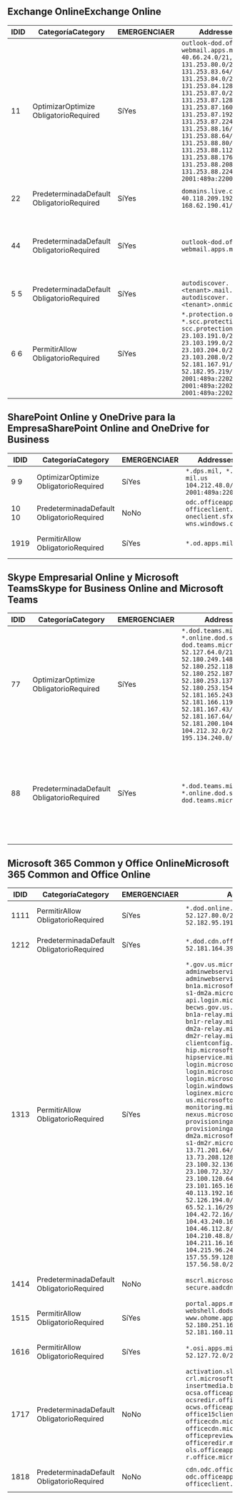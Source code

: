 <!--THIS FILE IS AUTOMATICALLY GENERATED. MANUAL CHANGES WILL BE OVERWRITTEN.-->
<!--Please contact the Office 365 Endpoints team with any questions.-->
<!--USGovDoD endpoints version 2018102900-->
<!--File generated 2018-10-29 14:00:29.5435-->

## <a name="exchange-online"></a><span data-ttu-id="097d1-101">Exchange Online</span><span class="sxs-lookup"><span data-stu-id="097d1-101">Exchange Online</span></span>

<span data-ttu-id="097d1-102">ID</span><span class="sxs-lookup"><span data-stu-id="097d1-102">ID</span></span> | <span data-ttu-id="097d1-103">Categoría</span><span class="sxs-lookup"><span data-stu-id="097d1-103">Category</span></span> | <span data-ttu-id="097d1-104">EMERGENCIA</span><span class="sxs-lookup"><span data-stu-id="097d1-104">ER</span></span> | <span data-ttu-id="097d1-105">Addresses</span><span class="sxs-lookup"><span data-stu-id="097d1-105">Addresses</span></span> | <span data-ttu-id="097d1-106">Puertos</span><span class="sxs-lookup"><span data-stu-id="097d1-106">Ports</span></span>
-- | -------------------- | --- | ---------------------------------------------------------------------------------------------------------------------------------------------------------------------------------------------------------------------------------------------------------------------------------------------------------------------------------------------------------------------------------------------- | -------------------------------
<span data-ttu-id="097d1-107">1</span><span class="sxs-lookup"><span data-stu-id="097d1-107">1</span></span> | <span data-ttu-id="097d1-108">Optimizar</span><span class="sxs-lookup"><span data-stu-id="097d1-108">Optimize</span></span><BR><span data-ttu-id="097d1-109">Obligatorio</span><span class="sxs-lookup"><span data-stu-id="097d1-109">Required</span></span> | <span data-ttu-id="097d1-110">Sí</span><span class="sxs-lookup"><span data-stu-id="097d1-110">Yes</span></span> | `outlook-dod.office365.us, webmail.apps.mil`<BR>`40.66.24.0/21, 131.253.80.0/24, 131.253.83.64/26, 131.253.84.0/26, 131.253.84.128/26, 131.253.87.0/25, 131.253.87.128/28, 131.253.87.160/27, 131.253.87.192/28, 131.253.87.224/28, 131.253.88.16/28, 131.253.88.64/28, 131.253.88.80/28, 131.253.88.112/28, 131.253.88.176/28, 131.253.88.208/28, 131.253.88.224/28, 2001:489a:2200:500::/56` | <span data-ttu-id="097d1-111">**TCP:** 443, 80</span><span class="sxs-lookup"><span data-stu-id="097d1-111">**TCP:** 443, 80</span></span>
<span data-ttu-id="097d1-112">2</span><span class="sxs-lookup"><span data-stu-id="097d1-112">2</span></span> | <span data-ttu-id="097d1-113">Predeterminada</span><span class="sxs-lookup"><span data-stu-id="097d1-113">Default</span></span><BR><span data-ttu-id="097d1-114">Obligatorio</span><span class="sxs-lookup"><span data-stu-id="097d1-114">Required</span></span> | <span data-ttu-id="097d1-115">Sí</span><span class="sxs-lookup"><span data-stu-id="097d1-115">Yes</span></span> | `domains.live.com`<BR>`40.118.209.192/32, 168.62.190.41/32` | <span data-ttu-id="097d1-116">**TCP:** 443, 80</span><span class="sxs-lookup"><span data-stu-id="097d1-116">**TCP:** 443, 80</span></span>
<span data-ttu-id="097d1-117">4</span><span class="sxs-lookup"><span data-stu-id="097d1-117">4</span></span> | <span data-ttu-id="097d1-118">Predeterminada</span><span class="sxs-lookup"><span data-stu-id="097d1-118">Default</span></span><BR><span data-ttu-id="097d1-119">Obligatorio</span><span class="sxs-lookup"><span data-stu-id="097d1-119">Required</span></span> | <span data-ttu-id="097d1-120">Sí</span><span class="sxs-lookup"><span data-stu-id="097d1-120">Yes</span></span> | `outlook-dod.office365.us, webmail.apps.mil` | <span data-ttu-id="097d1-121">**TCP:** 143, 25, 587, 993, 995</span><span class="sxs-lookup"><span data-stu-id="097d1-121">**TCP:** 143, 25, 587, 993, 995</span></span>
<span data-ttu-id="097d1-122">5 </span><span class="sxs-lookup"><span data-stu-id="097d1-122">5</span></span> | <span data-ttu-id="097d1-123">Predeterminada</span><span class="sxs-lookup"><span data-stu-id="097d1-123">Default</span></span><BR><span data-ttu-id="097d1-124">Obligatorio</span><span class="sxs-lookup"><span data-stu-id="097d1-124">Required</span></span> | <span data-ttu-id="097d1-125">Sí</span><span class="sxs-lookup"><span data-stu-id="097d1-125">Yes</span></span> | `autodiscover.<tenant>.mail.onmicrosoft.com, autodiscover.<tenant>.onmicrosoft.com` | <span data-ttu-id="097d1-126">**TCP:** 443, 80</span><span class="sxs-lookup"><span data-stu-id="097d1-126">**TCP:** 443, 80</span></span>
<span data-ttu-id="097d1-127">6 </span><span class="sxs-lookup"><span data-stu-id="097d1-127">6</span></span> | <span data-ttu-id="097d1-128">Permitir</span><span class="sxs-lookup"><span data-stu-id="097d1-128">Allow</span></span><BR><span data-ttu-id="097d1-129">Obligatorio</span><span class="sxs-lookup"><span data-stu-id="097d1-129">Required</span></span> | <span data-ttu-id="097d1-130">Sí</span><span class="sxs-lookup"><span data-stu-id="097d1-130">Yes</span></span> | `*.protection.office365.us, *.scc.protection.apps.mil, scc.protection.apps.mil`<BR>`23.103.191.0/24, 23.103.199.0/25, 23.103.204.0/22, 23.103.208.0/22, 52.181.167.91/32, 52.182.95.219/32, 2001:489a:2202::/62, 2001:489a:2202:8::/62, 2001:489a:2202:2000::/63` | <span data-ttu-id="097d1-131">**TCP:** 25, 443</span><span class="sxs-lookup"><span data-stu-id="097d1-131">**TCP:** 25, 443</span></span>

## <a name="sharepoint-online-and-onedrive-for-business"></a><span data-ttu-id="097d1-132">SharePoint Online y OneDrive para la Empresa</span><span class="sxs-lookup"><span data-stu-id="097d1-132">SharePoint Online and OneDrive for Business</span></span>

<span data-ttu-id="097d1-133">ID</span><span class="sxs-lookup"><span data-stu-id="097d1-133">ID</span></span> | <span data-ttu-id="097d1-134">Categoría</span><span class="sxs-lookup"><span data-stu-id="097d1-134">Category</span></span> | <span data-ttu-id="097d1-135">EMERGENCIA</span><span class="sxs-lookup"><span data-stu-id="097d1-135">ER</span></span> | <span data-ttu-id="097d1-136">Addresses</span><span class="sxs-lookup"><span data-stu-id="097d1-136">Addresses</span></span> | <span data-ttu-id="097d1-137">Puertos</span><span class="sxs-lookup"><span data-stu-id="097d1-137">Ports</span></span>
-- | -------------------- | --- | ---------------------------------------------------------------------------------------- | ----------------
<span data-ttu-id="097d1-138">9 </span><span class="sxs-lookup"><span data-stu-id="097d1-138">9</span></span> | <span data-ttu-id="097d1-139">Optimizar</span><span class="sxs-lookup"><span data-stu-id="097d1-139">Optimize</span></span><BR><span data-ttu-id="097d1-140">Obligatorio</span><span class="sxs-lookup"><span data-stu-id="097d1-140">Required</span></span> | <span data-ttu-id="097d1-141">Sí</span><span class="sxs-lookup"><span data-stu-id="097d1-141">Yes</span></span> | `*.dps.mil, *.sharepoint-mil.us`<BR>`104.212.48.0/23, 2001:489a:2204::/63` | <span data-ttu-id="097d1-142">**TCP:** 443, 80</span><span class="sxs-lookup"><span data-stu-id="097d1-142">**TCP:** 443, 80</span></span>
<span data-ttu-id="097d1-143">10  </span><span class="sxs-lookup"><span data-stu-id="097d1-143">10</span></span> | <span data-ttu-id="097d1-144">Predeterminada</span><span class="sxs-lookup"><span data-stu-id="097d1-144">Default</span></span><BR><span data-ttu-id="097d1-145">Obligatorio</span><span class="sxs-lookup"><span data-stu-id="097d1-145">Required</span></span> | <span data-ttu-id="097d1-146">No</span><span class="sxs-lookup"><span data-stu-id="097d1-146">No</span></span> | `odc.officeapps.live.com, officeclient.microsoft.com, oneclient.sfx.ms, wns.windows.com` | <span data-ttu-id="097d1-147">**TCP:** 443, 80</span><span class="sxs-lookup"><span data-stu-id="097d1-147">**TCP:** 443, 80</span></span>
<span data-ttu-id="097d1-148">19</span><span class="sxs-lookup"><span data-stu-id="097d1-148">19</span></span> | <span data-ttu-id="097d1-149">Permitir</span><span class="sxs-lookup"><span data-stu-id="097d1-149">Allow</span></span><BR><span data-ttu-id="097d1-150">Obligatorio</span><span class="sxs-lookup"><span data-stu-id="097d1-150">Required</span></span> | <span data-ttu-id="097d1-151">Sí</span><span class="sxs-lookup"><span data-stu-id="097d1-151">Yes</span></span> | `*.od.apps.mil` | <span data-ttu-id="097d1-152">**TCP:** 443, 80</span><span class="sxs-lookup"><span data-stu-id="097d1-152">**TCP:** 443, 80</span></span>

## <a name="skype-for-business-online-and-microsoft-teams"></a><span data-ttu-id="097d1-153">Skype Empresarial Online y Microsoft Teams</span><span class="sxs-lookup"><span data-stu-id="097d1-153">Skype for Business Online and Microsoft Teams</span></span>

<span data-ttu-id="097d1-154">ID</span><span class="sxs-lookup"><span data-stu-id="097d1-154">ID</span></span> | <span data-ttu-id="097d1-155">Categoría</span><span class="sxs-lookup"><span data-stu-id="097d1-155">Category</span></span> | <span data-ttu-id="097d1-156">EMERGENCIA</span><span class="sxs-lookup"><span data-stu-id="097d1-156">ER</span></span> | <span data-ttu-id="097d1-157">Addresses</span><span class="sxs-lookup"><span data-stu-id="097d1-157">Addresses</span></span> | <span data-ttu-id="097d1-158">Puertos</span><span class="sxs-lookup"><span data-stu-id="097d1-158">Ports</span></span>
-- | -------------------- | --- | -------------------------------------------------------------------------------------------------------------------------------------------------------------------------------------------------------------------------------------------------------------------------------------------------------------------------------------------------------- | --------------------------------------------------
<span data-ttu-id="097d1-159">7</span><span class="sxs-lookup"><span data-stu-id="097d1-159">7</span></span> | <span data-ttu-id="097d1-160">Optimizar</span><span class="sxs-lookup"><span data-stu-id="097d1-160">Optimize</span></span><BR><span data-ttu-id="097d1-161">Obligatorio</span><span class="sxs-lookup"><span data-stu-id="097d1-161">Required</span></span> | <span data-ttu-id="097d1-162">Sí</span><span class="sxs-lookup"><span data-stu-id="097d1-162">Yes</span></span> | `*.dod.teams.microsoft.us, *.online.dod.skypeforbusiness.us, dod.teams.microsoft.us`<BR>`52.127.64.0/21, 52.180.249.148/32, 52.180.252.118/32, 52.180.252.187/32, 52.180.253.137/32, 52.180.253.154/32, 52.181.165.243/32, 52.181.166.119/32, 52.181.167.43/32, 52.181.167.64/32, 52.181.200.104/32, 104.212.32.0/22, 104.212.60.0/23, 195.134.240.0/22` | <span data-ttu-id="097d1-163">**TCP:** 443</span><span class="sxs-lookup"><span data-stu-id="097d1-163">**TCP:** 443</span></span><BR><span data-ttu-id="097d1-164">**UDP:** 3478, 3479, 3480, 3481</span><span class="sxs-lookup"><span data-stu-id="097d1-164">**UDP:** 3478, 3479, 3480, 3481</span></span>
<span data-ttu-id="097d1-165">8</span><span class="sxs-lookup"><span data-stu-id="097d1-165">8</span></span> | <span data-ttu-id="097d1-166">Predeterminada</span><span class="sxs-lookup"><span data-stu-id="097d1-166">Default</span></span><BR><span data-ttu-id="097d1-167">Obligatorio</span><span class="sxs-lookup"><span data-stu-id="097d1-167">Required</span></span> | <span data-ttu-id="097d1-168">Sí</span><span class="sxs-lookup"><span data-stu-id="097d1-168">Yes</span></span> | `*.dod.teams.microsoft.us, *.online.dod.skypeforbusiness.us, dod.teams.microsoft.us` | <span data-ttu-id="097d1-169">**TCP:** 5061, 50000-59999</span><span class="sxs-lookup"><span data-stu-id="097d1-169">**TCP:** 5061, 50000-59999</span></span><BR><span data-ttu-id="097d1-170">**UDP:** 50000-59999</span><span class="sxs-lookup"><span data-stu-id="097d1-170">**UDP:** 50000-59999</span></span>

## <a name="microsoft-365-common-and-office-online"></a><span data-ttu-id="097d1-171">Microsoft 365 Common y Office Online</span><span class="sxs-lookup"><span data-stu-id="097d1-171">Microsoft 365 Common and Office Online</span></span>

<span data-ttu-id="097d1-172">ID</span><span class="sxs-lookup"><span data-stu-id="097d1-172">ID</span></span> | <span data-ttu-id="097d1-173">Categoría</span><span class="sxs-lookup"><span data-stu-id="097d1-173">Category</span></span> | <span data-ttu-id="097d1-174">EMERGENCIA</span><span class="sxs-lookup"><span data-stu-id="097d1-174">ER</span></span> | <span data-ttu-id="097d1-175">Addresses</span><span class="sxs-lookup"><span data-stu-id="097d1-175">Addresses</span></span> | <span data-ttu-id="097d1-176">Puertos</span><span class="sxs-lookup"><span data-stu-id="097d1-176">Ports</span></span>
-- | ------------------- | --- | ---------------------------------------------------------------------------------------------------------------------------------------------------------------------------------------------------------------------------------------------------------------------------------------------------------------------------------------------------------------------------------------------------------------------------------------------------------------------------------------------------------------------------------------------------------------------------------------------------------------------------------------------------------------------------------------------------------------------------------------------------------------------------------------------------------------------------------------------------------------------------------------------------------------------------------------------------------------------------------------------------------------------------------------------------------------------------------------------------------------------------------------------------------------------------------------------------------------------------------------------------------------------------------------------------------------------------------------------------------------------------------------------------------------------------------------------------------------------------------------------------- | ----------------
<span data-ttu-id="097d1-177">11</span><span class="sxs-lookup"><span data-stu-id="097d1-177">11</span></span> | <span data-ttu-id="097d1-178">Permitir</span><span class="sxs-lookup"><span data-stu-id="097d1-178">Allow</span></span><BR><span data-ttu-id="097d1-179">Obligatorio</span><span class="sxs-lookup"><span data-stu-id="097d1-179">Required</span></span> | <span data-ttu-id="097d1-180">Sí</span><span class="sxs-lookup"><span data-stu-id="097d1-180">Yes</span></span> | `*.dod.online.office365.us`<BR>`52.127.80.0/23, 52.181.164.39/32, 52.182.95.191/32` | <span data-ttu-id="097d1-181">**TCP:** 443</span><span class="sxs-lookup"><span data-stu-id="097d1-181">**TCP:** 443</span></span>
<span data-ttu-id="097d1-182">12</span><span class="sxs-lookup"><span data-stu-id="097d1-182">12</span></span> | <span data-ttu-id="097d1-183">Predeterminada</span><span class="sxs-lookup"><span data-stu-id="097d1-183">Default</span></span><BR><span data-ttu-id="097d1-184">Obligatorio</span><span class="sxs-lookup"><span data-stu-id="097d1-184">Required</span></span> | <span data-ttu-id="097d1-185">Sí</span><span class="sxs-lookup"><span data-stu-id="097d1-185">Yes</span></span> | `*.dod.cdn.office365.us`<BR>`52.181.164.39/32, 52.182.95.191/32` | <span data-ttu-id="097d1-186">**TCP:** 443</span><span class="sxs-lookup"><span data-stu-id="097d1-186">**TCP:** 443</span></span>
<span data-ttu-id="097d1-187">13</span><span class="sxs-lookup"><span data-stu-id="097d1-187">13</span></span> | <span data-ttu-id="097d1-188">Permitir</span><span class="sxs-lookup"><span data-stu-id="097d1-188">Allow</span></span><BR><span data-ttu-id="097d1-189">Obligatorio</span><span class="sxs-lookup"><span data-stu-id="097d1-189">Required</span></span> | <span data-ttu-id="097d1-190">Sí</span><span class="sxs-lookup"><span data-stu-id="097d1-190">Yes</span></span> | `*.gov.us.microsoftonline.com, adminwebservice.gov.us.microsoftonline.com, adminwebservice-s1-bn1a.microsoftonline.com, adminwebservice-s1-dm2a.microsoftonline.com, api.login.microsoftonline.com, becws.gov.us.microsoftonline.com, bws-s1-bn1a-relay.microsoftonline.com, bws-s1-bn1r-relay.microsoftonline.com, bws-s1-dm2a-relay.microsoftonline.com, bws-s1-dm2r-relay.microsoftonline.com, clientconfig.microsoftonline-p.net, hip.microsoftonline-p.net, hipservice.microsoftonline.com, login.microsoftonline.com, login.microsoftonline.us, login.microsoftonline-p.com, login.windows.net, loginex.microsoftonline.com, login-us.microsoftonline.com, monitoring.microsoftonline-p.com, nexus.microsoftonline-p.com, provisioningapi.gov.us.microsoftonline.com, provisioningapi-s1-dm2a.microsoftonline.com, provisioningapi-s1-dm2r.microsoftonline.com`<BR>`13.71.201.64/26, 13.73.64.64/26, 13.73.208.128/25, 23.100.16.168/29, 23.100.32.136/29, 23.100.64.24/29, 23.100.72.32/29, 23.100.80.64/29, 23.100.120.64/29, 23.101.144.136/29, 23.101.165.168/29, 23.101.181.128/29, 40.113.192.16/29, 40.114.120.16/29, 52.126.194.0/23, 52.244.120.128/25, 65.52.1.16/29, 65.52.193.136/29, 104.42.72.16/29, 104.43.208.16/29, 104.43.240.16/29, 104.45.208.104/29, 104.46.112.8/29, 104.209.144.16/29, 104.210.48.8/29, 104.210.208.16/29, 104.211.16.16/29, 104.211.48.16/29, 104.215.96.24/29, 131.253.120.0/24, 157.55.59.128/25, 157.56.53.128/25, 157.56.58.0/25, 157.56.151.0/25` | <span data-ttu-id="097d1-191">**TCP:** 443</span><span class="sxs-lookup"><span data-stu-id="097d1-191">**TCP:** 443</span></span>
<span data-ttu-id="097d1-192">14</span><span class="sxs-lookup"><span data-stu-id="097d1-192">14</span></span> | <span data-ttu-id="097d1-193">Predeterminada</span><span class="sxs-lookup"><span data-stu-id="097d1-193">Default</span></span><BR><span data-ttu-id="097d1-194">Obligatorio</span><span class="sxs-lookup"><span data-stu-id="097d1-194">Required</span></span> | <span data-ttu-id="097d1-195">No</span><span class="sxs-lookup"><span data-stu-id="097d1-195">No</span></span> | `mscrl.microsoft.com, secure.aadcdn.microsoftonline-p.com` | <span data-ttu-id="097d1-196">**TCP:** 443</span><span class="sxs-lookup"><span data-stu-id="097d1-196">**TCP:** 443</span></span>
<span data-ttu-id="097d1-197">15</span><span class="sxs-lookup"><span data-stu-id="097d1-197">15</span></span> | <span data-ttu-id="097d1-198">Permitir</span><span class="sxs-lookup"><span data-stu-id="097d1-198">Allow</span></span><BR><span data-ttu-id="097d1-199">Obligatorio</span><span class="sxs-lookup"><span data-stu-id="097d1-199">Required</span></span> | <span data-ttu-id="097d1-200">Sí</span><span class="sxs-lookup"><span data-stu-id="097d1-200">Yes</span></span> | `portal.apps.mil, webshell.dodsuite.office365.us, www.ohome.apps.mil`<BR>`52.180.251.166/32, 52.181.160.19/32, 52.181.160.113/32, 52.182.92.132/32` | <span data-ttu-id="097d1-201">**TCP:** 443</span><span class="sxs-lookup"><span data-stu-id="097d1-201">**TCP:** 443</span></span>
<span data-ttu-id="097d1-202">16</span><span class="sxs-lookup"><span data-stu-id="097d1-202">16</span></span> | <span data-ttu-id="097d1-203">Permitir</span><span class="sxs-lookup"><span data-stu-id="097d1-203">Allow</span></span><BR><span data-ttu-id="097d1-204">Obligatorio</span><span class="sxs-lookup"><span data-stu-id="097d1-204">Required</span></span> | <span data-ttu-id="097d1-205">Sí</span><span class="sxs-lookup"><span data-stu-id="097d1-205">Yes</span></span> | `*.osi.apps.mil`<BR>`52.127.72.0/21` | <span data-ttu-id="097d1-206">**TCP:** 443</span><span class="sxs-lookup"><span data-stu-id="097d1-206">**TCP:** 443</span></span>
<span data-ttu-id="097d1-207">17</span><span class="sxs-lookup"><span data-stu-id="097d1-207">17</span></span> | <span data-ttu-id="097d1-208">Predeterminada</span><span class="sxs-lookup"><span data-stu-id="097d1-208">Default</span></span><BR><span data-ttu-id="097d1-209">Obligatorio</span><span class="sxs-lookup"><span data-stu-id="097d1-209">Required</span></span> | <span data-ttu-id="097d1-210">No</span><span class="sxs-lookup"><span data-stu-id="097d1-210">No</span></span> | `activation.sls.microsoft.com, crl.microsoft.com, go.microsoft.com, insertmedia.bing.office.net, ocsa.officeapps.live.com, ocsredir.officeapps.live.com, ocws.officeapps.live.com, office15client.microsoft.com, officecdn.microsoft.com, officecdn.microsoft.com.edgesuite.net, officepreviewredir.microsoft.com, officeredir.microsoft.com, ols.officeapps.live.com, r.office.microsoft.com` | <span data-ttu-id="097d1-211">**TCP:** 443, 80</span><span class="sxs-lookup"><span data-stu-id="097d1-211">**TCP:** 443, 80</span></span>
<span data-ttu-id="097d1-212">18</span><span class="sxs-lookup"><span data-stu-id="097d1-212">18</span></span> | <span data-ttu-id="097d1-213">Predeterminada</span><span class="sxs-lookup"><span data-stu-id="097d1-213">Default</span></span><BR><span data-ttu-id="097d1-214">Obligatorio</span><span class="sxs-lookup"><span data-stu-id="097d1-214">Required</span></span> | <span data-ttu-id="097d1-215">No</span><span class="sxs-lookup"><span data-stu-id="097d1-215">No</span></span> | `cdn.odc.officeapps.live.com, odc.officeapps.live.com, officeclient.microsoft.com` | <span data-ttu-id="097d1-216">**TCP:** 443, 80</span><span class="sxs-lookup"><span data-stu-id="097d1-216">**TCP:** 443, 80</span></span>
